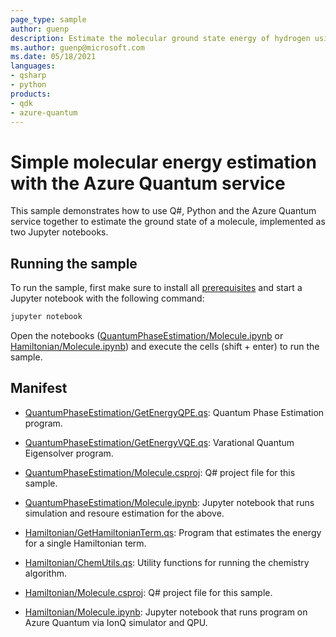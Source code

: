 ```yaml
---
page_type: sample
author: guenp
description: Estimate the molecular ground state energy of hydrogen using the Azure Quantum service
ms.author: guenp@microsoft.com
ms.date: 05/18/2021
languages:
- qsharp
- python
products:
- qdk
- azure-quantum
---
```


# Simple molecular energy estimation with the Azure Quantum service

This sample demonstrates how to use Q#, Python and the Azure Quantum service together to estimate the ground state of a molecule, implemented as two Jupyter notebooks.

## Running the sample

To run the sample, first make sure to install all [prerequisites](https://docs.microsoft.com/en-us/azure/quantum/install-python-qdk?tabs=tabid-conda) and start a Jupyter notebook with the following command:

```cmd
jupyter notebook
```

Open the notebooks ([QuantumPhaseEstimation/Molecule.ipynb](QuantumPhaseEstimation/Molecule.ipynb) or [Hamiltonian/Molecule.ipynb](Hamiltonian/Molecule.ipynb)) and execute the cells (shift + enter) to run the sample.

## Manifest

- [QuantumPhaseEstimation/GetEnergyQPE.qs](QuantumPhaseEstimation/GetEnergyQPE.qs): Quantum Phase Estimation program.
- [QuantumPhaseEstimation/GetEnergyVQE.qs](QuantumPhaseEstimation/GetEnergyVQE.qs): Varational Quantum Eigensolver program.
- [QuantumPhaseEstimation/Molecule.csproj](QuantumPhaseEstimation/Molecule.csproj): Q# project file for this sample.
- [QuantumPhaseEstimation/Molecule.ipynb](QuantumPhaseEstimation/Molecule.ipynb): Jupyter notebook that runs simulation and resoure estimation for the above.

- [Hamiltonian/GetHamiltonianTerm.qs](Hamiltonian/GetHamiltonianTerm.qs): Program that estimates the energy for a single Hamiltonian term.
- [Hamiltonian/ChemUtils.qs](Hamiltonian/ChemUtils.qs): Utility functions for running the chemistry algorithm.
- [Hamiltonian/Molecule.csproj](Hamiltonian/Molecule.csproj): Q# project file for this sample.
- [Hamiltonian/Molecule.ipynb](Hamiltonian/Molecule.ipynb): Jupyter notebook that runs program on Azure Quantum via IonQ simulator and QPU.
